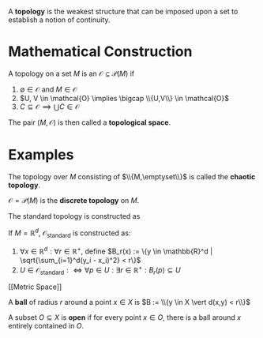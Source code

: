 A **topology** is the weakest structure that can be imposed upon a set to establish a notion of continuity.

# Mathematical Construction

A topology on a set $M$ is an $\mathcal{O} \subseteq \mathscr{P}(M)$ if

1. $\emptyset \in \mathcal{O}$ and $M \in \mathcal{O}$
2. $U, V \in \mathcal{O} \implies \bigcap \\{U,V\\} \in \mathcal{O}$
3. $C \subseteq \mathcal{O} \implies \bigcup C \in \mathcal{O}$

The pair $(M,\mathcal{O})$ is then called a **topological space**.

# Examples

The topology over $M$ consisting of $\\{M,\emptyset\\}$ is called the **chaotic topology**.

$\mathcal{O} = \mathscr{P}(M)$ is the **discrete topology** on $M$.

The standard topology is constructed as 

If $M = \mathbb{R}^d$, $\mathcal{O}_{\text{standard}}$ is constructed as:
  
1. $\forall x \in \mathbb{R}^d : \forall r \in \mathbb{R}^+$, define $B_r(x) := \{y \in \mathbb{R}^d | \sqrt{\sum_{i=1}^d(y_i - x_i)^2} < r\}$
2. $U \in \mathcal{O}_{\text{standard}} : \iff \forall p \in U: \exists r \in \mathbb{R}^+ : B_r(p) \subseteq U$



[[Metric Space]]

A **ball** of radius $r$ around a point $x \in X$ is $B := \\{y \in X \vert d(x,y) < r\\}$

A subset $O \subseteq X$ is **open** if for every point $x \in O$, there is a ball around $x$ entirely contained in $O$.